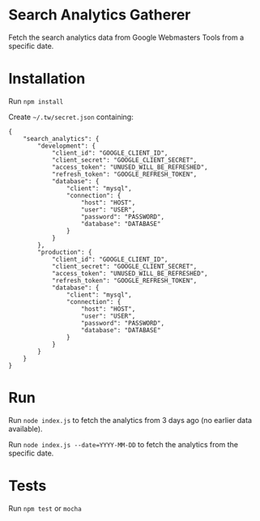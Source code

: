 # Search Analytics Gatherer

Fetch the search analytics data from Google Webmasters Tools from a specific date.

# Installation

Run `npm install`

Create `~/.tw/secret.json` containing:

```
{
	"search_analytics": {
		"development": {
			"client_id": "GOOGLE_CLIENT_ID",
			"client_secret": "GOOGLE_CLIENT_SECRET",
			"access_token": "UNUSED_WILL_BE_REFRESHED",
			"refresh_token": "GOOGLE_REFRESH_TOKEN",
			"database": {
				"client": "mysql",
				"connection": {
					"host": "HOST",
					"user": "USER",
					"password": "PASSWORD",
					"database": "DATABASE"
				}
			}
		},
		"production": {
			"client_id": "GOOGLE_CLIENT_ID",
			"client_secret": "GOOGLE_CLIENT_SECRET",
			"access_token": "UNUSED_WILL_BE_REFRESHED",
			"refresh_token": "GOOGLE_REFRESH_TOKEN",
			"database": {
				"client": "mysql",
				"connection": {
					"host": "HOST",
					"user": "USER",
					"password": "PASSWORD",
					"database": "DATABASE"
				}
			}
		}
	}
}
```


# Run

Run `node index.js` to fetch the analytics from 3 days ago (no earlier data available).

Run `node index.js --date=YYYY-MM-DD` to fetch the analytics from the specific date.

# Tests

Run `npm test` or `mocha`
